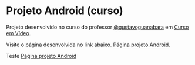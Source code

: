 # Projeto Android (curso)
Projeto desenvolvido no curso do professor [@gustavoguanabara](https://github.com/gustavoguanabara) em [Curso em Vídeo](https://youtube.com/cursoemvideo).

Visite o página desenvolvida no link abaixo.
[Página projeto Android](https://andremaluche.github.io/projeto-android/).

Teste
<a href="https://andremaluche.github.io/projeto-android/" target="_blank">Página projeto Android</a>
